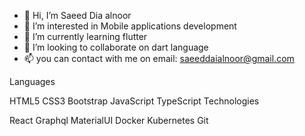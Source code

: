 - 👋 Hi, I’m Saeed Dia alnoor
- 👀 I’m interested in Mobile applications development
- 🌱 I’m currently learning flutter
- 💞️ I’m looking to collaborate on dart language
- 📫 you can contact with me on email: saeeddaialnoor@gmail.com

<!---
saeed-dai-alnoor/saeed-dai-alnoor is a ✨ special ✨ repository because its `README.md` (this file) appears on your GitHub profile.
You can click the Preview link to take a look at your changes.
--->
Languages

HTML5 CSS3 Bootstrap JavaScript TypeScript
Technologies

React Graphql MaterialUI Docker Kubernetes Git
